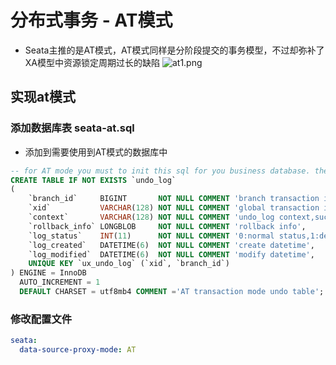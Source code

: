 # 分布式事务 - AT模式
- Seata主推的是AT模式，AT模式同样是分阶段提交的事务模型，不过却弥补了XA模型中资源锁定周期过长的缺陷
![at1.png](at1.png)
## 实现at模式
### 添加数据库表 seata-at.sql
- 添加到需要使用到AT模式的数据库中
```SQL
-- for AT mode you must to init this sql for you business database. the seata server not need it.
CREATE TABLE IF NOT EXISTS `undo_log`
(
    `branch_id`     BIGINT       NOT NULL COMMENT 'branch transaction id',
    `xid`           VARCHAR(128) NOT NULL COMMENT 'global transaction id',
    `context`       VARCHAR(128) NOT NULL COMMENT 'undo_log context,such as serialization',
    `rollback_info` LONGBLOB     NOT NULL COMMENT 'rollback info',
    `log_status`    INT(11)      NOT NULL COMMENT '0:normal status,1:defense status',
    `log_created`   DATETIME(6)  NOT NULL COMMENT 'create datetime',
    `log_modified`  DATETIME(6)  NOT NULL COMMENT 'modify datetime',
    UNIQUE KEY `ux_undo_log` (`xid`, `branch_id`)
) ENGINE = InnoDB
  AUTO_INCREMENT = 1
  DEFAULT CHARSET = utf8mb4 COMMENT ='AT transaction mode undo table';
```
### 修改配置文件
```yaml
seata:
  data-source-proxy-mode: AT
```